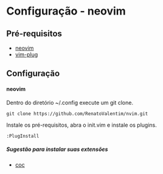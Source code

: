 # Configuração - neovim

## Pré-requisitos
* [neovim](https://github.com/neovim/neovim)
* [vim-plug](https://github.com/junegunn/vim-plug)

## Configuração
#### neovim
 Dentro do diretório ~/.config execute um git clone.
```
git clone https://github.com/RenatoValentim/nvim.git
```
Instale os pré-requisitos, abra o init.vim e instale os plugins.
```
:PlugInstall
```

##### Sugestão para instalar suas extensões

* [coc](https://github.com/neoclide/coc.nvim/blob/master/Readme.md)

